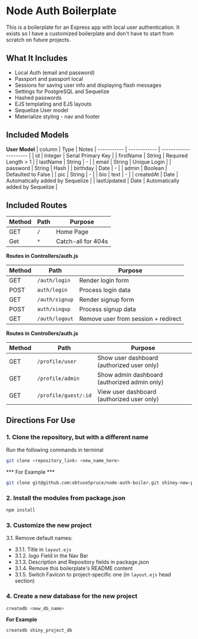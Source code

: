 # Node Auth Boilerplate

This is a boilerplate for an Express app with local user authentication.
It exists so I have a customized boilerplate and don't have to start from scratch on future projects.

## What It Includes

* Local Auth (email and password)
* Passport and passport local
* Sessions for saving user info and displaying flash messages
* Settings for PostgreSQL and Sequelize
* Hashed passwords
* EJS templating and EJS layouts
* Sequelize User model
* Materialize styling - nav and footer

## Included Models

**User Model**
| column | Type | Notes
| ----------- | ------------ | --------------------- |
| id | Integer | Serial Primary Key |
| firstName | String | Required Length > 1 |
| lastName | String | - |
| email | String | Unique Login |
| password | String | Hash |
| birthday | Date | - |
| admin | Boolean | Defaulted to False |
| pic | String | - |
| bio | text | - |
| createdAt | Date | Automatically added by Sequelize |
| lastUpdated | Date | Automatically added by Sequelize |


## Included Routes

| Method | Path | Purpose |
| --------- | -------------------------| -------------------------|
| GET | `/` | Home Page |
| Get | `*` | Catch-all for 404s |

**Routes in Controllers/auth.js**

| Method | Path | Purpose |
| --------- | -------------------------| -------------------------|
| GET | `/auth/login` | Render login form |
| POST | `auth/login` | Process login data |
| GET | `/auth/signup` | Render signup form |
| POST | `auth/singup` | Process signup data |
| GET | `/auth/logout` | Remove user from session + redirect |

**Routes in Controllers/auth.js**

| Method | Path | Purpose |
| --------- | -------------------------| -------------------------|
| GET | `/profile/user` | Show user dashboard (authorized user only) |
| GET | `/profile/admin` | Show admin dashboard (authorized admin only) |
| GET | `/profile/guest/:id` | View user dashboard (authorized user only) |

## Directions For Use

### 1. Clone the repository, but with a different name

Run the following commands in terminal

```sh
git clone <repository_link> <new_name_here>
```
*** For Example ***
```sh
git clone git@github.com:obtuseSpruce/node-auth-boiler.git shiney-new-project
```

### 2. Install the modules from package.json

```sh
npm install
```
### 3. Customize the new project

3.1. Remove default names:
   * 3.1.1. Title in `layout.ejs`
   * 3.1.2. logo Field in the Nav Bar
   * 3.1.3. Description and Repository fields in package.json
   * 3.1.4. Remove this boilerplate's README content
   * 3.1.5. Switch Favicon to project-specific one (in `layout.ejs` head section)
   
### 4. Create a new database for the new project

 ```sh
 createdb <new_db_name>
 ```
 **For Example**
 ```sh
 createdb shiny_project_db
 ```
